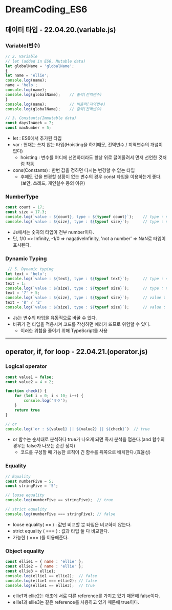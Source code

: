 # DreamCoding_ES6
## 데이터 타입 - 22.04.20.(variable.js)
### Variable(변수)
```Javascript
// 2. Variable
// let (added in ES6, Mutable data)
let globalName = 'globalName';
{
let name = 'ellie';
console.log(name);
name = 'helo';
console.log(name);
console.log(globalName);    // 출력(전역변수)
}
console.log(name);          // 비출력(지역변수)
console.log(globalName);    // 출력(전역변수)

// 3. Constants(Immutable data)
const daysInWeek = 7;
const maxNumber = 5;
```
* let : ES6에서 추가된 타입
* var : 현재는 쓰지 않는 타입(Hoisting을 하기때문, 전역변수 / 지역변수의 개념이 없다)
  * hoisting : 변수를 어디에 선언하더라도 항상 위로 끌어올려서 먼저 선언한 것처럼 작동
* cons(Constants) : 한번 값을 정하면 다시는 변경할 수 없는 타입
  * 후에도 값을 변경할 상황이 없는 변수의 경우 const 타입을 이용하는게 좋다.(보안, 쓰레드, 개인실수 등의 이유)     

### NumberType
``` Javascript
const count = 17;
const size = 17.3;
console.log(`value : ${count}, type : ${typeof count}`);    // type : number
console.log(`value : ${size}, type : ${typeof size}`);      // type : number
```
* Js에서는 숫자의 타입이 전부 number이다.
* 단, 1/0 => Infinity, -1/0 => nagativeInfinity, 'not a number' => NaN로 타입이 표시된다.     

### Dynamic Typing
``` Javascript
 // 5. Dynamic typing
let text = 'helo';
console.log(`value : ${text}, type : ${typeof text}`);      // type : string
text = 1;
console.log(`value : ${size}, type : ${typeof size}`);      // type : number
text = '7' + 5;
console.log(`value : ${size}, type : ${typeof size}`);      // value : 75, type : string
text = '8' / '2'
console.log(`value : ${size}, type : ${typeof size}`);      // value : 4 type : number
```
* Js는 변수의 타입을 유동적으로 바꿀 수 있다.
* 바뀌기 전 타입을 적용시켜 코드를 작성하면 에러가 뜨므로 위험할 수 있다.
  * 이러한 위험을 줄이기 위해 TypeScript를 사용

***

## operator, if, for loop - 22.04.21.(operator.js)
### Logical operator
``` Javascript
const value1 = false;
const value2 = 4 < 2;

function check() {
    for (let i = 0; i < 10; i++) {
        console.log('ㅎㅇ');
    }
    return true
}

// or
console.log(`or : ${value1} || ${value2} || ${check}`)  // true
```
* or 함수는 순서대로 분석하다 true가 나오게 되면 즉시 분석을 멈춘다.(and 함수의 경우는 false가 나오는 순간 정지)
  * 코드를 구성할 때 가능한 로직이 긴 함수를 뒤쪽으로 배치한다.(효율성)      

### Equality
``` Javascript
// Equality
const numberFive = 5;
const stringFive = '5';

// loose equality
console.log(numberFive == stringFive);  // true

// strict equality
console.log(numberFive === stringFive); // false
```
* loose equality( == ) : 값만 비교할 뿐 타입은 비교하지 않는다.
* strict equality ( === ) : 값과 타입 둘 다 비교한다.
* 가능한 ( === )를 이용해준다.     

### Object equality
``` Javascript
const ellie1 = { name : 'ellie' };
const ellie2 = { name : 'ellie' };
const ellie3 = ellie1;
console.log(ellie1 == ellie2);  // false
console.log(ellie1 === ellie2); // false
console.log(ellie1 == ellie3);  // true
```
* ellie1과 ellie2는 애초에 서로 다른 reference를 가지고 있기 때문에 false이다.
* ellie1과 ellie3는 같은 reference를 사용하고 있기 때문에 true이다.